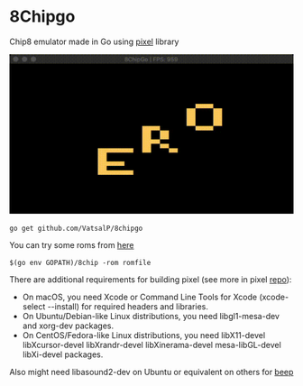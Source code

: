 # 8Chipgo

Chip8  emulator made in Go using [pixel](https://github.com/faiface/pixel) library

![zero.gif](zero.gif)

```
go get github.com/VatsalP/8chipgo
```

You can try some roms from [here](https://github.com/dmatlack/chip8/tree/master/roms)

```
$(go env GOPATH)/8chip -rom romfile
```

There are additional requirements for building pixel (see more in pixel [repo](https://github.com/faiface/pixel)):

- On macOS, you need Xcode or Command Line Tools for Xcode (xcode-select --install) for required headers and libraries.
- On Ubuntu/Debian-like Linux distributions, you need libgl1-mesa-dev and xorg-dev packages.
- On CentOS/Fedora-like Linux distributions, you need libX11-devel libXcursor-devel libXrandr-devel libXinerama-devel mesa-libGL-devel libXi-devel packages.

Also might need libasound2-dev on Ubuntu or equivalent on others for [beep](https://github.com/faiface/beep)